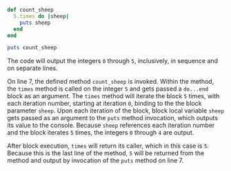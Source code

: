 ```Ruby
def count_sheep
  5.times do |sheep|
    puts sheep
  end
end

puts count_sheep
```
The code will output the integers `0` through `5`, inclusively, in sequence and on separate lines.

On line 7, the defined method `count_sheep` is invoked. Within the method, the `times` method is called on the integer `5` and gets passed a `do...end` block as an argument. The `times` method will iterate the block `5` times, with each iteration number, starting at iteration `0`, binding to the the block parameter `sheep`. Upon each iteration of the block, block local variable `sheep` gets passed as an argument to the `puts` method invocation, which outputs its value to the console. Because `sheep` references each iteration number and the block iterates `5` times, the integers `0` through `4` are output.

After block execution, `times` will return its caller, which in this case is `5`. Because this is the last line of the method, `5` will be returned from the method and output by invocation of the `puts` method on line 7.